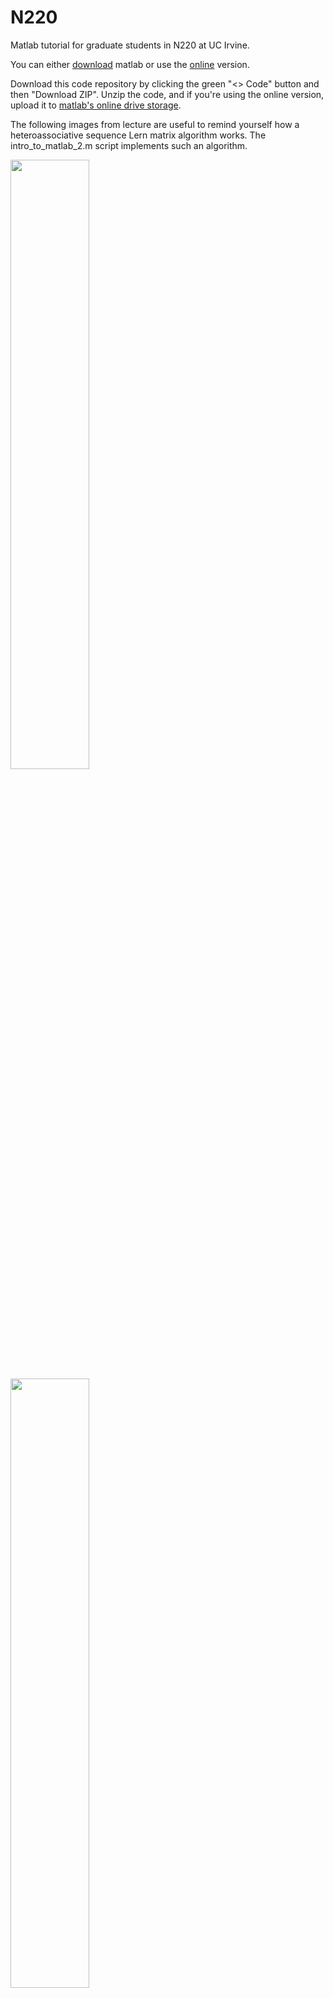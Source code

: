 # N220
Matlab tutorial for graduate students in N220 at UC Irvine.

You can either <a href="https://www.mathworks.com/help/install/ug/install-products-with-internet-connection.html" target="_blank">download</a> matlab or use the <a href="[https://www.mathworks.com/help/install/ug/install-products-with-internet-connection.html](https://matlab.mathworks.com/)" target="_blank">online</a> version.

Download this code repository by clicking the green "<> Code" button and then "Download ZIP". Unzip the code, and if you're using the online version, upload it to <a href="https://drive.mathworks.com/" target="_blank">matlab's online drive storage</a>.

The following images from lecture are useful to remind yourself how a heteroassociative sequence Lern matrix algorithm works. The intro_to_matlab_2.m script implements such an algorithm.

<img src="https://github.com/user-attachments/assets/63f91adc-1f2f-4168-903a-a14da332f0f9" width="50%">
<img src="https://github.com/user-attachments/assets/b9d15aa8-970a-47bb-8cdd-95e47960c167" width="50%">
<img src="https://github.com/user-attachments/assets/ccb80b57-1746-4f82-a01b-a4d28240f566" width="50%">
